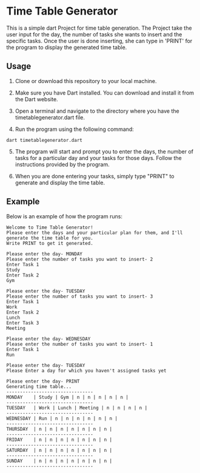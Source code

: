 # Time Table Generator

This is a simple dart Project for time table generation. The Project take the user input for the day, the number of tasks she wants to insert and the specific tasks. Once the user is done inserting, she can type in 'PRINT' for the program to display the generated time table.

## Usage

1. Clone or download this repository to your local machine.

2. Make sure you have Dart installed. You can download and install it from the Dart website.

3. Open a terminal and navigate to the directory where you have the timetablegenerator.dart file.

4. Run the program using the following command:
```agsl
dart timetablegenerator.dart
```

5. The program will start and prompt you to enter the days, the number of tasks for a particular day and your tasks for those days. Follow the instructions provided by the program.

6. When you are done entering your tasks, simply type "PRINT" to generate and display the time table.

## Example

Below is an example of how the program runs:

```agsl
Welcome to Time Table Generator!
Please enter the days and your particular plan for them, and I'll generate the time table for you.
Write PRINT to get it generated.

Please enter the day- MONDAY
Please enter the number of tasks you want to insert- 2
Enter Task 1
Study
Enter Task 2
Gym

Please enter the day- TUESDAY
Please enter the number of tasks you want to insert- 3
Enter Task 1
Work
Enter Task 2
Lunch
Enter Task 3
Meeting

Please enter the day- WEDNESDAY
Please enter the number of tasks you want to insert- 1
Enter Task 1
Run

Please enter the day- TUESDAY
Please Enter a day for which you haven't assigned tasks yet

Please enter the day- PRINT
Generating time table...
--------------------------------
MONDAY    | Study | Gym | n | n | n | n | n |
--------------------------------
TUESDAY   | Work | Lunch | Meeting | n | n | n | n |
--------------------------------
WEDNESDAY | Run | n | n | n | n | n | n |
--------------------------------
THURSDAY  | n | n | n | n | n | n | n |
--------------------------------
FRIDAY    | n | n | n | n | n | n | n |
--------------------------------
SATURDAY  | n | n | n | n | n | n | n |
--------------------------------
SUNDAY    | n | n | n | n | n | n | n |
--------------------------------

```